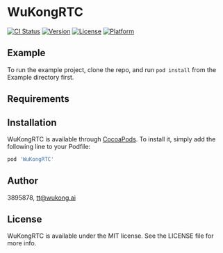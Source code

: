 # WuKongRTC

[![CI Status](https://img.shields.io/travis/3895878/WuKongRTC.svg?style=flat)](https://travis-ci.org/3895878/WuKongRTC)
[![Version](https://img.shields.io/cocoapods/v/WuKongRTC.svg?style=flat)](https://cocoapods.org/pods/WuKongRTC)
[![License](https://img.shields.io/cocoapods/l/WuKongRTC.svg?style=flat)](https://cocoapods.org/pods/WuKongRTC)
[![Platform](https://img.shields.io/cocoapods/p/WuKongRTC.svg?style=flat)](https://cocoapods.org/pods/WuKongRTC)

## Example

To run the example project, clone the repo, and run `pod install` from the Example directory first.

## Requirements

## Installation

WuKongRTC is available through [CocoaPods](https://cocoapods.org). To install
it, simply add the following line to your Podfile:

```ruby
pod 'WuKongRTC'
```

## Author

3895878, tt@wukong.ai

## License

WuKongRTC is available under the MIT license. See the LICENSE file for more info.

